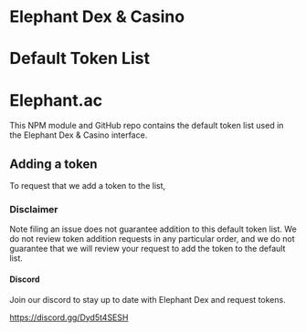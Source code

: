 # Elephant Dex & Casino
# Default Token List 
# Elephant.ac

This NPM module and GitHub repo contains the default token list used in the Elephant Dex & Casino interface.

## Adding a token

To request that we add a token to the list, 

### Disclaimer

Note filing an issue does not guarantee addition to this default token list.
We do not review token addition requests in any particular order, and we do not
guarantee that we will review your request to add the token to the default list.

#### Discord

Join our discord to stay up to date with Elephant Dex and request tokens.

https://discord.gg/Dyd5t4SESH

